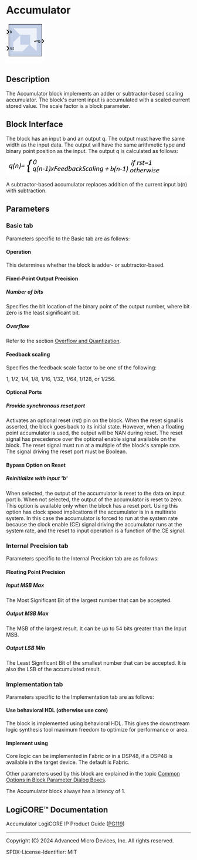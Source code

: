 # Accumulator

![](./Images/block.png)

## Description

The Accumulator block implements an adder or subtractor-based
scaling accumulator. The block's current input is accumulated with a scaled current stored
value. The scale factor is a block parameter.

## Block Interface

The block has an input b and an output q. The output must have the same
width as the input data. The output will have the same arithmetic type
and binary point position as the input. The output q is calculated as
follows:

![](./Images/caz1630484762781.png)  

A subtractor-based accumulator replaces addition of the current input
b(n) with subtraction.

## Parameters

### Basic tab  
Parameters specific to the Basic tab are as follows:

#### Operation  
This determines whether the block is adder- or subtractor-based.

#### Fixed-Point Output Precision  
##### Number of bits  
Specifies the bit location of the binary point of the output number,
where bit zero is the least significant bit.

##### Overflow  
Refer to the section [Overflow and
Quantization](matlab:helpview(vmcHelp('name','common-options'))).

#### Feedback scaling  
Specifies the feedback scale factor to be one of the following:

  1, 1/2, 1/4, 1/8, 1/16, 1/32, 1/64, 1/128, or 1/256.

#### Optional Ports  
##### Provide synchronous reset port  
Activates an optional reset (rst) pin on the block. When the reset
signal is asserted, the block goes back to its initial state. However,
when a floating point accumulator is used, the output will be NAN during
reset. The reset signal has precedence over the optional enable signal
available on the block. The reset signal must run at a multiple of the
block's sample rate. The signal driving the reset port must be Boolean.

#### Bypass Option on Reset  
##### Reinitialize with input 'b'  
When selected, the output of the accumulator is reset to the data on
input port b. When not selected, the output of the accumulator is
reset to zero. This option is available only when the block has a reset
port. Using this option has clock speed implications if the accumulator
is in a multirate system. In this case the accumulator is forced to run
at the system rate because the clock enable (CE) signal driving the
accumulator runs at the system rate, and the reset to input operation is
a function of the CE signal.

### Internal Precision tab  
Parameters specific to the Internal Precision tab are as follows:

#### Floating Point Precision  
##### Input MSB Max  
The Most Significant Bit of the largest number that can be accepted.

##### Output MSB Max  
The MSB of the largest result. It can be up to 54 bits greater than the
Input MSB.

##### Output LSB Min  
The Least Significant Bit of the smallest number that can be accepted.
It is also the LSB of the accumulated result.

### Implementation tab  
Parameters specific to the Implementation tab are as follows:

#### Use behavioral HDL (otherwise use core)  
The block is implemented using behavioral HDL. This gives the downstream
logic synthesis tool maximum freedom to optimize for performance or
area.

#### Implement using  
Core logic can be implemented in Fabric or in a DSP48, if a DSP48 is
available in the target device. The default is Fabric.

Other parameters used by this block are explained in the topic [Common
Options in Block Parameter Dialog
Boxes](../../GEN/common-options/README.md).

The Accumulator block always has a latency of 1.

## LogiCORE™ Documentation

Accumulator LogiCORE IP Product Guide
([PG119](https://docs.xilinx.com/access/sources/ud/document?isLatest=true&url=pg119-c-accum&ft:locale=en-US))

--------------
Copyright (C) 2024 Advanced Micro Devices, Inc.
All rights reserved.

SPDX-License-Identifier: MIT
